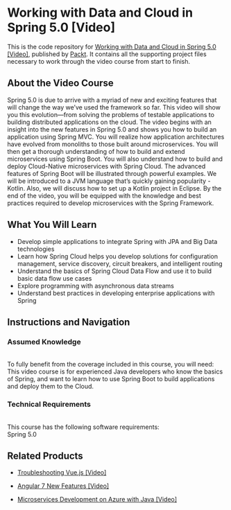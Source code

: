 # Working with Data and Cloud in Spring 5.0 [Video]
This is the code repository for [Working with Data and Cloud in Spring 5.0 [Video]](https://www.packtpub.com/application-development/working-data-and-cloud-spring-50-video?utm_source=github&utm_medium=repository&utm_campaign=9781788837712), published by [Packt](https://www.packtpub.com/?utm_source=github). It contains all the supporting project files necessary to work through the video course from start to finish.
## About the Video Course
Spring 5.0 is due to arrive with a myriad of new and exciting features that will change the way we’ve used the framework so far. This video will show you this evolution—from solving the problems of testable applications to building distributed applications on the cloud. The video begins with an insight into the new features in Spring 5.0 and shows you how to build an application using Spring MVC. You will realize how application architectures have evolved from monoliths to those built around microservices. You will then get a thorough understanding of how to build and extend microservices using Spring Boot. You will also understand how to build and deploy Cloud-Native microservices with Spring Cloud. The advanced features of Spring Boot will be illustrated through powerful examples. We will be introduced to a JVM language that’s quickly gaining popularity - Kotlin. Also, we will discuss how to set up a Kotlin project in Eclipse. By the end of the video, you will be equipped with the knowledge and best practices required to develop microservices with the Spring Framework.

<H2>What You Will Learn</H2>
<DIV class=book-info-will-learn-text>
<UL>
<LI> Develop simple applications to integrate Spring with JPA and Big Data technologies
<LI> Learn how Spring Cloud helps you develop solutions for configuration management, service discovery, circuit breakers, and intelligent routing
<LI> Understand the basics of Spring Cloud Data Flow and use it to build basic data flow use cases
<LI> Explore programming with asynchronous data streams
<LI> Understand best practices in developing enterprise applications with Spring	   </LI></UL></DIV>

## Instructions and Navigation
### Assumed Knowledge
<br>To fully benefit from the coverage included in this course, you will need:<br/>
This video course is for experienced Java developers who know the basics of Spring, and want to learn how to use Spring Boot to build applications and deploy them to the Cloud.

### Technical Requirements
<br>This course has the following software requirements:<br/>
Spring 5.0

## Related Products
* [Troubleshooting Vue.js [Video]](https://www.packtpub.com/application-development/troubleshooting-vuejs-video?utm_source=github&utm_medium=repository&utm_campaign=9781788993531)

* [Angular 7 New Features [Video]](https://www.packtpub.com/web-development/angular-7-new-features-video?utm_source=github&utm_medium=repository&utm_campaign=9781789619683)

* [Microservices Development on Azure with Java [Video]](https://www.packtpub.com/virtualization-and-cloud/microservices-development-azure-java-video?utm_source=github&utm_medium=repository&utm_campaign=9781789808858)
